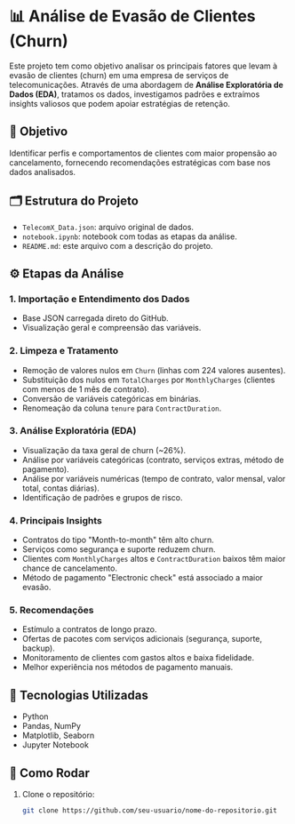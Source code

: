 # 📊 Análise de Evasão de Clientes (Churn)

Este projeto tem como objetivo analisar os principais fatores que levam à evasão de clientes (churn) em uma empresa de serviços de telecomunicações. Através de uma abordagem de **Análise Exploratória de Dados (EDA)**, tratamos os dados, investigamos padrões e extraímos insights valiosos que podem apoiar estratégias de retenção.

## 🧠 Objetivo

Identificar perfis e comportamentos de clientes com maior propensão ao cancelamento, fornecendo recomendações estratégicas com base nos dados analisados.

## 🗂️ Estrutura do Projeto

- `TelecomX_Data.json`: arquivo original de dados.
- `notebook.ipynb`: notebook com todas as etapas da análise.
- `README.md`: este arquivo com a descrição do projeto.

## ⚙️ Etapas da Análise

### 1. Importação e Entendimento dos Dados
- Base JSON carregada direto do GitHub.
- Visualização geral e compreensão das variáveis.

### 2. Limpeza e Tratamento
- Remoção de valores nulos em `Churn` (linhas com 224 valores ausentes).
- Substituição dos nulos em `TotalCharges` por `MonthlyCharges` (clientes com menos de 1 mês de contrato).
- Conversão de variáveis categóricas em binárias.
- Renomeação da coluna `tenure` para `ContractDuration`.

### 3. Análise Exploratória (EDA)
- Visualização da taxa geral de churn (~26%).
- Análise por variáveis categóricas (contrato, serviços extras, método de pagamento).
- Análise por variáveis numéricas (tempo de contrato, valor mensal, valor total, contas diárias).
- Identificação de padrões e grupos de risco.

### 4. Principais Insights
- Contratos do tipo "Month-to-month" têm alto churn.
- Serviços como segurança e suporte reduzem churn.
- Clientes com `MonthlyCharges` altos e `ContractDuration` baixos têm maior chance de cancelamento.
- Método de pagamento "Electronic check" está associado a maior evasão.

### 5. Recomendações
- Estímulo a contratos de longo prazo.
- Ofertas de pacotes com serviços adicionais (segurança, suporte, backup).
- Monitoramento de clientes com gastos altos e baixa fidelidade.
- Melhor experiência nos métodos de pagamento manuais.

## 🧰 Tecnologias Utilizadas

- Python
- Pandas, NumPy
- Matplotlib, Seaborn
- Jupyter Notebook

## 📎 Como Rodar

1. Clone o repositório:
   ```bash
   git clone https://github.com/seu-usuario/nome-do-repositorio.git
